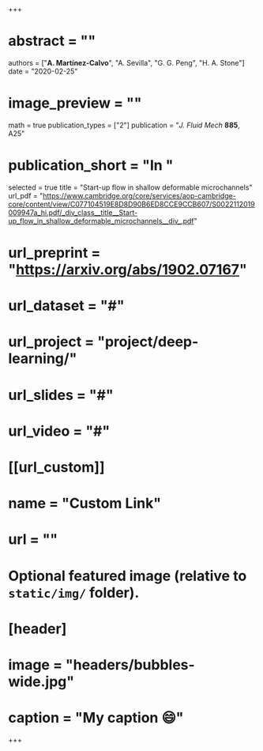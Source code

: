 +++
# abstract = ""
authors = ["**A. Martínez-Calvo**", "A. Sevilla", "G. G. Peng", "H. A. Stone"]
date = "2020-02-25"
# image_preview = ""
math = true
publication_types = ["2"]
publication = "_J. Fluid Mech_ **885**, A25"
# publication_short = "In "
selected = true
title = "Start-up flow in shallow deformable microchannels"
url_pdf = "https://www.cambridge.org/core/services/aop-cambridge-core/content/view/C077104519E8D8D90B6ED8CCE9CCB607/S0022112019009947a_hi.pdf/_div_class__title__Start-up_flow_in_shallow_deformable_microchannels__div_.pdf"
# url_preprint = "https://arxiv.org/abs/1902.07167"
# url_dataset = "#"
# url_project = "project/deep-learning/"
# url_slides = "#"
# url_video = "#"

# [[url_custom]]
 # name = "Custom Link"
 # url = ""

# Optional featured image (relative to `static/img/` folder).
# [header]
# image = "headers/bubbles-wide.jpg"
# caption = "My caption :smile:"

+++
